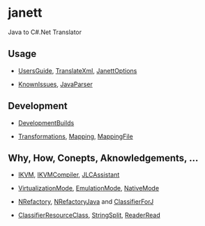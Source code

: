 janett
======

Java to C#.Net Translator

Usage
-----

-   [UsersGuide](https://github.com/mehdimo/janett/wiki/UsersGuide), [TranslateXml](TranslateXml),
    [JanettOptions](JanettOptions)

-   [KnownIssues](KnownIssues), [JavaParser](JavaParser)

Development
-----------

-   [DevelopmentBuilds](DevelopmentBuilds)

-   [Transformations](Transformations), [Mapping](Mapping),
    [MappingFile](MappingFile)

Why, How, Conepts, Aknowledgements, ...
---------------------------------------

-   [IKVM](IKVM), [IKVMCompiler](IKVMCompiler),
    [JLCAssistant](JLCAssistant)

-   [VirtualizationMode](VirtualizationMode),
    [EmulationMode](EmulationMode), [NativeMode](NativeMode)

-   [NRefactory](NRefactory), [NRefactoryJava](NRefactoryJava)
    and [ClassifierForJ](ClassifierForJ)

-   [ClassifierResourceClass](ClassifierResourceClass),
    [StringSplit](StringSplit), [ReaderRead](ReaderRead)
